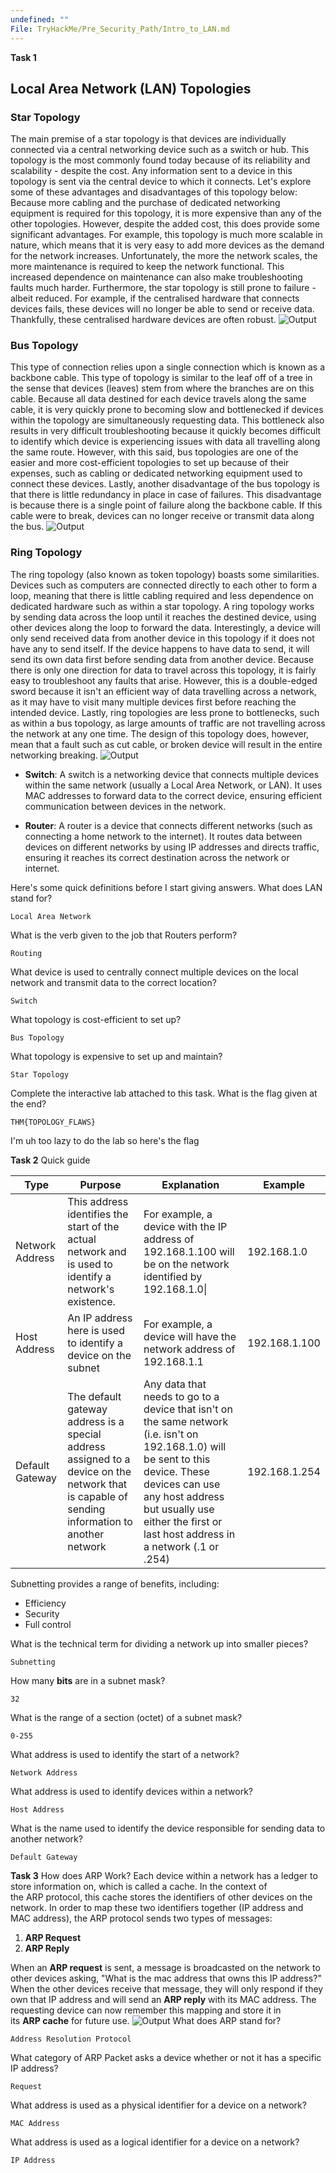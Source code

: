 ```yaml
---
undefined: ""
File: TryHackMe/Pre_Security_Path/Intro_to_LAN.md
---
```

**Task 1**
## Local Area Network (LAN) Topologies
### Star Topology
The main premise of a star topology is that devices are individually connected via a central networking device such as a switch or hub. This topology is the most commonly found today because of its reliability and scalability - despite the cost.
Any information sent to a device in this topology is sent via the central device to which it connects. Let's explore some of these advantages and disadvantages of this topology below:
Because more cabling and the purchase of dedicated networking equipment is required for this topology, it is more expensive than any of the other topologies. However, despite the added cost, this does provide some significant advantages. For example, this topology is much more scalable in nature, which means that it is very easy to add more devices as the demand for the network increases.
Unfortunately, the more the network scales, the more maintenance is required to keep the network functional. This increased dependence on maintenance can also make troubleshooting faults much harder. Furthermore, the star topology is still prone to failure - albeit reduced. For example, if the centralised hardware that connects devices fails, these devices will no longer be able to send or receive data. Thankfully, these centralised hardware devices are often robust.
![Output](Images/13.png)
### Bus Topology
This type of connection relies upon a single connection which is known as a backbone cable. This type of topology is similar to the leaf off of a tree in the sense that devices (leaves) stem from where the branches are on this cable.
Because all data destined for each device travels along the same cable, it is very quickly prone to becoming slow and bottlenecked if devices within the topology are simultaneously requesting data. This bottleneck also results in very difficult troubleshooting because it quickly becomes difficult to identify which device is experiencing issues with data all travelling along the same route.
However, with this said, bus topologies are one of the easier and more cost-efficient topologies to set up because of their expenses, such as cabling or dedicated networking equipment used to connect these devices.
Lastly, another disadvantage of the bus topology is that there is little redundancy in place in case of failures. This disadvantage is because there is a single point of failure along the backbone cable. If this cable were to break, devices can no longer receive or transmit data along the bus.
![Output](Images/14.png)
### Ring Topology
The ring topology (also known as token topology) boasts some similarities. Devices such as computers are connected directly to each other to form a loop, meaning that there is little cabling required and less dependence on dedicated hardware such as within a star topology.
A ring topology works by sending data across the loop until it reaches the destined device, using other devices along the loop to forward the data. Interestingly, a device will only send received data from another device in this topology if it does not have any to send itself. If the device happens to have data to send, it will send its own data first before sending data from another device.
Because there is only one direction for data to travel across this topology, it is fairly easy to troubleshoot any faults that arise. However, this is a double-edged sword because it isn't an efficient way of data travelling across a network, as it may have to visit many multiple devices first before reaching the intended device.
Lastly, ring topologies are less prone to bottlenecks, such as within a bus topology, as large amounts of traffic are not travelling across the network at any one time. The design of this topology does, however, mean that a fault such as cut cable, or broken device will result in the entire networking breaking.
![Output](Images/15.png)

- **Switch**: A switch is a networking device that connects multiple devices within the same network (usually a Local Area Network, or LAN). It uses MAC addresses to forward data to the correct device, ensuring efficient communication between devices in the network.
    
- **Router**: A router is a device that connects different networks (such as connecting a home network to the internet). It routes data between devices on different networks by using IP addresses and directs traffic, ensuring it reaches its correct destination across the network or internet.

Here's some quick definitions before I start giving answers.
What does LAN stand for?
```
Local Area Network
```
What is the verb given to the job that Routers perform?
```
Routing
```
What device is used to centrally connect multiple devices on the local network and transmit data to the correct location?
```
Switch
```
What topology is cost-efficient to set up?
```
Bus Topology
```
What topology is expensive to set up and maintain?
```
Star Topology
```
Complete the interactive lab attached to this task. What is the flag given at the end?
```
THM{TOPOLOGY_FLAWS}
```
I'm uh too lazy to do the lab so here's the flag

**Task 2**
Quick guide

| Type            | Purpose                                                                                                                                        | Explanation                                                                                                                                                                                                                                          | Example       |
| --------------- | ---------------------------------------------------------------------------------------------------------------------------------------------- | ---------------------------------------------------------------------------------------------------------------------------------------------------------------------------------------------------------------------------------------------------- | ------------- |
| Network Address | This address identifies the start of the actual network and is used to identify a network's existence.                                         | For example, a device with the IP address of 192.168.1.100 will be on the network identified by 192.168.1.0\|                                                                                                                                        | 192.168.1.0   |
| Host Address    | An IP address here is used to identify a device on the subnet                                                                                  | For example, a device will have the network address of 192.168.1.1                                                                                                                                                                                   | 192.168.1.100 |
| Default Gateway | The default gateway address is a special address assigned to a device on the network that is capable of sending information to another network | Any data that needs to go to a device that isn't on the same network (i.e. isn't on 192.168.1.0) will be sent to this device. These devices can use any host address but usually use either the first or last host address in a network (.1 or .254) | 192.168.1.254 |
Subnetting provides a range of benefits, including:
- Efficiency
- Security
- Full control

What is the technical term for dividing a network up into smaller pieces?
```
Subnetting
```
How many **bits** are in a subnet mask?
```
32
```
What is the range of a section (octet) of a subnet mask?
```
0-255
```
What address is used to identify the start of a network?
```
Network Address
```
What address is used to identify devices within a network?
```
Host Address
```
What is the name used to identify the device responsible for sending data to another network?
```
Default Gateway
```
**Task 3**
How does ARP Work?
Each device within a network has a ledger to store information on, which is called a cache. In the context of the ARP protocol, this cache stores the identifiers of other devices on the network.
In order to map these two identifiers together (IP address and MAC address), the ARP protocol sends two types of messages:

1. **ARP Request**
2. **ARP Reply**

When an **ARP request** is sent, a message is broadcasted on the network to other devices asking, "What is the mac address that owns this IP address?" When the other devices receive that message, they will only respond if they own that IP address and will send an **ARP reply** with its MAC address. The requesting device can now remember this mapping and store it in its **ARP cache** for future use.
![Output](Images/16.png)
What does ARP stand for?
```
Address Resolution Protocol
```
What category of ARP Packet asks a device whether or not it has a specific IP address?
```
Request
```
What address is used as a physical identifier for a device on a network?
```
MAC Address
```
What address is used as a logical identifier for a device on a network?
```
IP Address
```